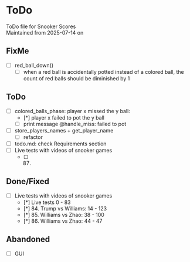 # ToDo
ToDo file for Snooker Scores\
Maintained from 2025-07-14 on

## FixMe
- [ ] red_ball_down()
    - [ ] when a red ball is accidentally potted instead of a colored ball, the count of red balls should be diminished by 1

## ToDo
- [ ] colored_balls_phase: player x missed the y ball:
    - [*] player x failed to pot the y ball
    - [ ] print message @handle_miss: failed to pot
- [ ] store_players_names + get_player_name
    - [ ] refactor
- [ ] todo.md: check Requirements section
- [ ] Live tests with videos of snooker games
    - [ ] 87. 

## Done/Fixed
- [ ] Live tests with videos of snooker games
    - [*] Live tests 0 - 83
    - [*] 84. Trump vs Williams: 14 - 123
    - [*] 85. Williams vs Zhao: 38 - 100
    - [*] 86. Williams vs Zhao: 44 - 47

## Abandoned
- [ ] GUI
